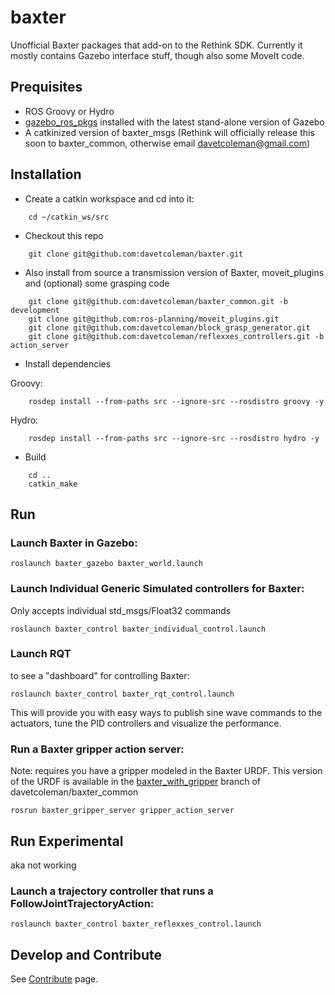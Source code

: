 baxter
======

Unofficial Baxter packages that add-on to the Rethink SDK. Currently it mostly contains Gazebo interface stuff, though also some MoveIt code.

## Prequisites

 * ROS Groovy or Hydro
 * [gazebo_ros_pkgs](gazebosim.org/wiki/Tutorials#ROS_Integration) installed with the latest stand-alone version of Gazebo
 * A catkinized version of baxter_msgs (Rethink will officially release this soon to baxter_common, otherwise email davetcoleman@gmail.com)

## Installation

* Create a catkin workspace and cd into it:

```
    cd ~/catkin_ws/src
```

* Checkout this repo

```
    git clone git@github.com:davetcoleman/baxter.git
```

* Also install from source a transmission version of Baxter, moveit_plugins and (optional) some grasping code

```
    git clone git@github.com:davetcoleman/baxter_common.git -b development
    git clone git@github.com:ros-planning/moveit_plugins.git
    git clone git@github.com:davetcoleman/block_grasp_generator.git
    git clone git@github.com:davetcoleman/reflexxes_controllers.git -b action_server
```

* Install dependencies

Groovy:
```
    rosdep install --from-paths src --ignore-src --rosdistro groovy -y
```

Hydro:
```
    rosdep install --from-paths src --ignore-src --rosdistro hydro -y
```

* Build

```
    cd ..
    catkin_make
```

## Run

### Launch Baxter in Gazebo:

```
roslaunch baxter_gazebo baxter_world.launch
```

### Launch Individual Generic Simulated controllers for Baxter:
Only accepts individual std_msgs/Float32 commands

```
roslaunch baxter_control baxter_individual_control.launch 
```

### Launch RQT 
to see a "dashboard" for controlling Baxter:

```
roslaunch baxter_control baxter_rqt_control.launch 
```
This will provide you with easy ways to publish sine wave commands to the actuators, tune the PID controllers and visualize the performance.

### Run a Baxter gripper action server:
Note: requires you have a gripper modeled in the Baxter URDF. This version of the URDF is available in the [baxter_with_gripper](https://github.com/davetcoleman/baxter_common/commits/baxter_with_gripper) branch of davetcoleman/baxter_common

```
rosrun baxter_gripper_server gripper_action_server
```

## Run Experimental 
aka not working

### Launch a trajectory controller that runs a FollowJointTrajectoryAction:

```
roslaunch baxter_control baxter_reflexxes_control.launch
```



## Develop and Contribute

See [Contribute](https://github.com/osrf/baxter/blob/master/CONTRIBUTING.md) page.
